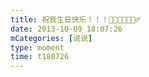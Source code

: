 ```yaml
---
title: 祝我生日快乐！！！👏👏🌹🌹🏃🏻‍♂️
date: 2013-10-09 18:07:26
mCategories: [说说]
type: moment
time: t180726
---
```


